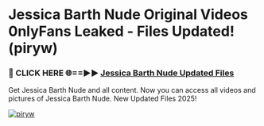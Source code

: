 # Jessica Barth Nude Original Videos 0nlyFans Leaked - Files Updated! (piryw)

<h3>🔴 CLICK HERE 🌐==►► <a href="https://tinyurl.com/yrmya6cz" rel="nofollow">Jessica Barth Nude Updated Files</a></h3>

Get Jessica Barth Nude and all content. Now you can access all videos and pictures of Jessica Barth Nude. New Updated Files 2025!

[![piryw](https://i.imgur.com/FMdXYCs.gif)](https://tinyurl.com/yrmya6cz)

